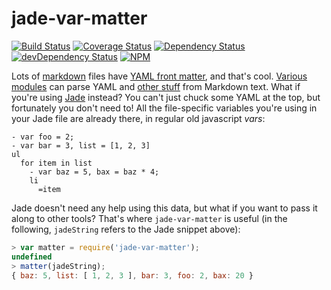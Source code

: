 jade-var-matter
===============

[![Build Status][travis-img]][travis-url]
[![Coverage Status][cover-img]][cover-url]
[![Dependency Status][david-img]][david-url]
[![devDependency Status][david-dep-img]][david-dep-url]
[![NPM][npmjs-img]][npmjs-url]

Lots of [markdown](http://daringfireball.net/projects/markdown/) files have
[YAML front matter](http://jekyllrb.com/docs/frontmatter/), and that's cool.
[Various](https://github.com/jxson/front-matter)
[modules](https://github.com/lmtm/gulp-front-matter) can parse YAML and [other
stuff](https://github.com/jsantell/node-json-front-matter) from Markdown text.
What if you're using [Jade](http://jade-lang.com/) instead? You can't just
chuck some YAML at the top, but fortunately you don't need to! All the
file-specific variables you're using in your Jade file are already there, in
regular old javascript *vars*:

```jade
- var foo = 2;
- var bar = 3, list = [1, 2, 3]
ul
  for item in list
    - var baz = 5, bax = baz * 4;
    li
      =item
```

Jade doesn't need any help using this data, but what if you want to pass it
along to other tools? That's where `jade-var-matter` is useful (in the
following, `jadeString` refers to the Jade snippet above):

```javascript
> var matter = require('jade-var-matter');
undefined
> matter(jadeString);
{ baz: 5, list: [ 1, 2, 3 ], bar: 3, foo: 2, bax: 20 }
```

[travis-url]: https://travis-ci.org/jessaustin/jade-var-matter "Travis"
[travis-img]: https://travis-ci.org/jessaustin/jade-var-matter.svg?branch=master
[cover-url]: https://coveralls.io/r/jessaustin/jade-var-matter?branch=master "Coveralls"
[cover-img]: https://coveralls.io/repos/jessaustin/jade-var-matter/badge.png?branch=master
[david-url]: https://david-dm.org/jessaustin/jade-var-matter "David"
[david-img]: https://david-dm.org/jessaustin/jade-var-matter.svg
[david-dep-url]: https://david-dm.org/jessaustin/jade-var-matter#info=devDependencies "David for dev dependencies"
[david-dep-img]: https://david-dm.org/jessaustin/jade-var-matter/dev-status.svg
[npmjs-url]: https://nodei.co/npm/jade-var-matter/ "npmjs"
[npmjs-img]: https://nodei.co/npm/jade-var-matter.png?compact=true
